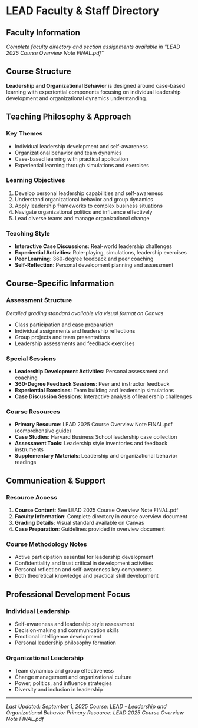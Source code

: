 # LEAD Faculty & Staff Directory

## Faculty Information
*Complete faculty directory and section assignments available in "LEAD 2025 Course Overview Note FINAL.pdf"*

## Course Structure
**Leadership and Organizational Behavior** is designed around case-based learning with experiential components focusing on individual leadership development and organizational dynamics understanding.

## Teaching Philosophy & Approach

### Key Themes
- Individual leadership development and self-awareness
- Organizational behavior and team dynamics
- Case-based learning with practical application
- Experiential learning through simulations and exercises

### Learning Objectives
1. Develop personal leadership capabilities and self-awareness
2. Understand organizational behavior and group dynamics
3. Apply leadership frameworks to complex business situations
4. Navigate organizational politics and influence effectively
5. Lead diverse teams and manage organizational change

### Teaching Style
- **Interactive Case Discussions**: Real-world leadership challenges
- **Experiential Activities**: Role-playing, simulations, leadership exercises
- **Peer Learning**: 360-degree feedback and peer coaching
- **Self-Reflection**: Personal development planning and assessment

## Course-Specific Information

### Assessment Structure
*Detailed grading standard available via visual format on Canvas*
- Class participation and case preparation
- Individual assignments and leadership reflections
- Group projects and team presentations
- Leadership assessments and feedback exercises

### Special Sessions
- **Leadership Development Activities**: Personal assessment and coaching
- **360-Degree Feedback Sessions**: Peer and instructor feedback
- **Experiential Exercises**: Team building and leadership simulations
- **Case Discussion Sessions**: Interactive analysis of leadership challenges

### Course Resources
- **Primary Resource**: LEAD 2025 Course Overview Note FINAL.pdf (comprehensive guide)
- **Case Studies**: Harvard Business School leadership case collection
- **Assessment Tools**: Leadership style inventories and feedback instruments
- **Supplementary Materials**: Leadership and organizational behavior readings

## Communication & Support

### Resource Access
1. **Course Content**: See LEAD 2025 Course Overview Note FINAL.pdf
2. **Faculty Information**: Complete directory in course overview document
3. **Grading Details**: Visual standard available on Canvas
4. **Case Preparation**: Guidelines provided in overview document

### Course Methodology Notes
- Active participation essential for leadership development
- Confidentiality and trust critical in development activities
- Personal reflection and self-awareness key components
- Both theoretical knowledge and practical skill development

## Professional Development Focus

### Individual Leadership
- Self-awareness and leadership style assessment
- Decision-making and communication skills
- Emotional intelligence development
- Personal leadership philosophy formation

### Organizational Leadership
- Team dynamics and group effectiveness
- Change management and organizational culture
- Power, politics, and influence strategies
- Diversity and inclusion in leadership

---
*Last Updated: September 1, 2025*
*Course: LEAD - Leadership and Organizational Behavior*
*Primary Resource: LEAD 2025 Course Overview Note FINAL.pdf*